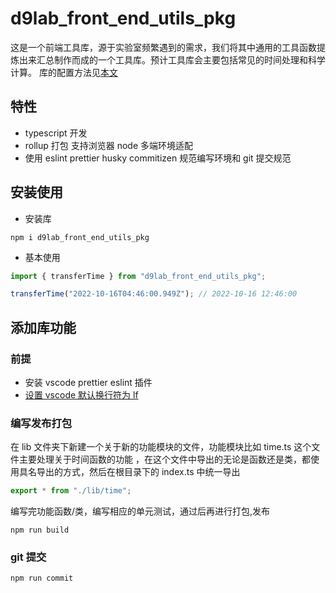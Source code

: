 # d9lab_front_end_utils_pkg

这是一个前端工具库，源于实验室频繁遇到的需求，我们将其中通用的工具函数提炼出来汇总制作而成的一个工具库。预计工具库会主要包括常见的时间处理和科学计算。
库的配置方法见[本文]()

## 特性

- typescript 开发
- rollup 打包 支持浏览器 node 多端环境适配
- 使用 eslint prettier husky commitizen 规范编写环境和 git 提交规范

## 安装使用

- 安装库

```shell
npm i d9lab_front_end_utils_pkg
```

- 基本使用

```js
import { transferTime } from "d9lab_front_end_utils_pkg";

transferTime("2022-10-16T04:46:00.949Z"); // 2022-10-16 12:46:00
```

## 添加库功能

### 前提

- 安装 vscode prettier eslint 插件
- [设置 vscode 默认换行符为 lf](https://blog.csdn.net/sdujava2011/article/details/83827343)

### 编写发布打包

在 lib 文件夹下新建一个关于新的功能模块的文件，功能模块比如 time.ts 这个文件主要处理关于时间函数的功能 ，在这个文件中导出的无论是函数还是类，都使用具名导出的方式，然后在根目录下的 index.ts 中统一导出

```ts
export * from "./lib/time";
```

编写完功能函数/类，编写相应的单元测试，通过后再进行打包,发布

```shell
npm run build
```

### git 提交

```shell
npm run commit

```
